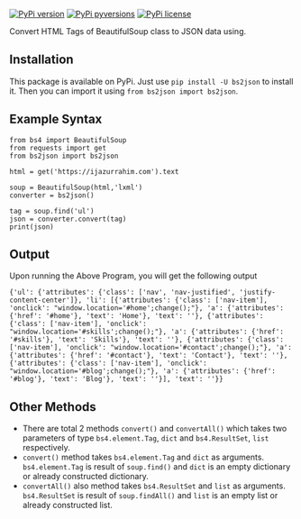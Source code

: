 [![PyPi version](https://img.shields.io/pypi/v/bs2json.svg)](https://pypi.python.org/pypi/bs2json/)
[![PyPi pyversions](https://img.shields.io/pypi/pyversions/bs2json.svg)](https://pypi.python.org/pypi/bs2json/)
[![PyPi license](https://img.shields.io/pypi/l/bs2json.svg)](https://pypi.python.org/pypi/bs2json/)

Convert HTML Tags of BeautifulSoup class to JSON data using.

Installation
----

This package is available on PyPi. Just use `pip install -U bs2json` to install it. Then you can import it using `from bs2json import bs2json`.

Example Syntax
----

```python3
from bs4 import BeautifulSoup
from requests import get
from bs2json import bs2json

html = get('https://ijazurrahim.com').text

soup = BeautifulSoup(html,'lxml')
converter = bs2json()

tag = soup.find('ul')
json = converter.convert(tag)
print(json)
```

Output
----

Upon running the Above Program, you will get the following output

```python3
{'ul': {'attributes': {'class': ['nav', 'nav-justified', 'justify-content-center']}, 'li': [{'attributes': {'class': ['nav-item'], 'onclick': "window.location='#home';change();"}, 'a': {'attributes': {'href': '#home'}, 'text': 'Home'}, 'text': ''}, {'attributes': {'class': ['nav-item'], 'onclick': "window.location='#skills';change();"}, 'a': {'attributes': {'href': '#skills'}, 'text': 'Skills'}, 'text': ''}, {'attributes': {'class': ['nav-item'], 'onclick': "window.location='#contact';change();"}, 'a': {'attributes': {'href': '#contact'}, 'text': 'Contact'}, 'text': ''}, {'attributes': {'class': ['nav-item'], 'onclick': "window.location='#blog';change();"}, 'a': {'attributes': {'href': '#blog'}, 'text': 'Blog'}, 'text': ''}], 'text': ''}}
```

Other Methods
----

- There are total 2 methods `convert()` and `convertAll()` which takes two parameters of type `bs4.element.Tag`, `dict` and `bs4.ResultSet`, `list` respectively. 
- `convert()` method takes `bs4.element.Tag` and `dict` as arguments. `bs4.element.Tag` is result of `soup.find()` and `dict` is an empty dictionary or already constructed dictionary.
- `convertAll()` also method takes `bs4.ResultSet` and `list` as arguments. `bs4.ResultSet` is result of `soup.findAll()` and `list` is an empty list or already constructed list.

